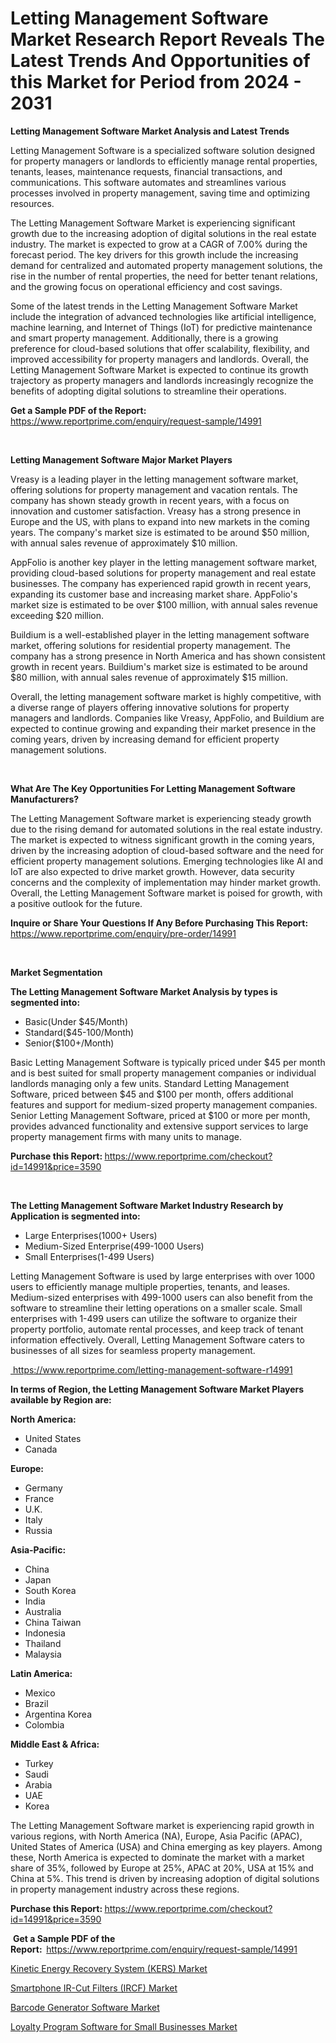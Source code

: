 <p><h1>Letting Management Software Market Research Report Reveals The Latest Trends And Opportunities of this Market for Period from 2024 - 2031</h1></p><p><strong>Letting Management Software Market Analysis and Latest Trends</strong></p>
<p><p>Letting Management Software is a specialized software solution designed for property managers or landlords to efficiently manage rental properties, tenants, leases, maintenance requests, financial transactions, and communications. This software automates and streamlines various processes involved in property management, saving time and optimizing resources.</p><p>The Letting Management Software Market is experiencing significant growth due to the increasing adoption of digital solutions in the real estate industry. The market is expected to grow at a CAGR of 7.00% during the forecast period. The key drivers for this growth include the increasing demand for centralized and automated property management solutions, the rise in the number of rental properties, the need for better tenant relations, and the growing focus on operational efficiency and cost savings.</p><p>Some of the latest trends in the Letting Management Software Market include the integration of advanced technologies like artificial intelligence, machine learning, and Internet of Things (IoT) for predictive maintenance and smart property management. Additionally, there is a growing preference for cloud-based solutions that offer scalability, flexibility, and improved accessibility for property managers and landlords. Overall, the Letting Management Software Market is expected to continue its growth trajectory as property managers and landlords increasingly recognize the benefits of adopting digital solutions to streamline their operations.</p></p>
<p><strong>Get a Sample PDF of the Report:&nbsp;</strong> <a href="https://www.reportprime.com/enquiry/request-sample/14991">https://www.reportprime.com/enquiry/request-sample/14991</a></p>
<p>&nbsp;</p>
<p><strong>Letting Management Software Major Market Players</strong></p>
<p><p>Vreasy is a leading player in the letting management software market, offering solutions for property management and vacation rentals. The company has shown steady growth in recent years, with a focus on innovation and customer satisfaction. Vreasy has a strong presence in Europe and the US, with plans to expand into new markets in the coming years. The company's market size is estimated to be around $50 million, with annual sales revenue of approximately $10 million.</p><p>AppFolio is another key player in the letting management software market, providing cloud-based solutions for property management and real estate businesses. The company has experienced rapid growth in recent years, expanding its customer base and increasing market share. AppFolio's market size is estimated to be over $100 million, with annual sales revenue exceeding $20 million.</p><p>Buildium is a well-established player in the letting management software market, offering solutions for residential property management. The company has a strong presence in North America and has shown consistent growth in recent years. Buildium's market size is estimated to be around $80 million, with annual sales revenue of approximately $15 million.</p><p>Overall, the letting management software market is highly competitive, with a diverse range of players offering innovative solutions for property managers and landlords. Companies like Vreasy, AppFolio, and Buildium are expected to continue growing and expanding their market presence in the coming years, driven by increasing demand for efficient property management solutions.</p></p>
<p>&nbsp;</p>
<p><strong>What Are The Key Opportunities For Letting Management Software Manufacturers?</strong></p>
<p><p>The Letting Management Software market is experiencing steady growth due to the rising demand for automated solutions in the real estate industry. The market is expected to witness significant growth in the coming years, driven by the increasing adoption of cloud-based software and the need for efficient property management solutions. Emerging technologies like AI and IoT are also expected to drive market growth. However, data security concerns and the complexity of implementation may hinder market growth. Overall, the Letting Management Software market is poised for growth, with a positive outlook for the future.</p></p>
<p><strong>Inquire or Share Your Questions If Any Before Purchasing This Report:</strong> <a href="https://www.reportprime.com/enquiry/pre-order/14991">https://www.reportprime.com/enquiry/pre-order/14991</a></p>
<p>&nbsp;</p>
<p><strong>Market Segmentation</strong></p>
<p><strong>The Letting Management Software Market Analysis by types is segmented into:</strong></p>
<p><ul><li>Basic(Under $45/Month)</li><li>Standard($45-100/Month)</li><li>Senior($100+/Month)</li></ul></p>
<p><p>Basic Letting Management Software is typically priced under $45 per month and is best suited for small property management companies or individual landlords managing only a few units. Standard Letting Management Software, priced between $45 and $100 per month, offers additional features and support for medium-sized property management companies. Senior Letting Management Software, priced at $100 or more per month, provides advanced functionality and extensive support services to large property management firms with many units to manage.</p></p>
<p><strong>Purchase this Report:&nbsp;</strong><a href="https://www.reportprime.com/checkout?id=14991&price=3590">https://www.reportprime.com/checkout?id=14991&price=3590</a></p>
<p>&nbsp;</p>
<p><strong>The Letting Management Software Market Industry Research by Application is segmented into:</strong></p>
<p><ul><li>Large Enterprises(1000+ Users)</li><li>Medium-Sized Enterprise(499-1000 Users)</li><li>Small Enterprises(1-499 Users)</li></ul></p>
<p><p>Letting Management Software is used by large enterprises with over 1000 users to efficiently manage multiple properties, tenants, and leases. Medium-sized enterprises with 499-1000 users can also benefit from the software to streamline their letting operations on a smaller scale. Small enterprises with 1-499 users can utilize the software to organize their property portfolio, automate rental processes, and keep track of tenant information effectively. Overall, Letting Management Software caters to businesses of all sizes for seamless property management.</p></p>
<p><a href="https://www.reportprime.com/letting-management-software-r14991">&nbsp;https://www.reportprime.com/letting-management-software-r14991</a></p>
<p><strong>In terms of Region, the Letting Management Software Market Players available by Region are:</strong></p>
<p>
    <p> <strong> North America: </strong>
        <ul>
            <li>United States</li>
            <li>Canada</li>
        </ul>
        </p> 
    <p> <strong> Europe: </strong>
        <ul>
            <li>Germany</li>
            <li>France</li>
            <li>U.K.</li>
            <li>Italy</li>
            <li>Russia</li>
        </ul>
        </p> 
    <p> <strong> Asia-Pacific: </strong>
        <ul>
            <li>China</li>
            <li>Japan</li>
            <li>South Korea</li>
            <li>India</li>
            <li>Australia</li>
            <li>China Taiwan</li>
            <li>Indonesia</li>
            <li>Thailand</li>
            <li>Malaysia</li>
        </ul>
        </p> 
    <p> <strong> Latin America: </strong>
        <ul>
            <li>Mexico</li>
            <li>Brazil</li>
            <li>Argentina Korea</li>
            <li>Colombia</li>
        </ul>
        </p> 
    <p> <strong> Middle East & Africa: </strong>
        <ul>
            <li>Turkey</li>
            <li>Saudi</li>
            <li>Arabia</li>
            <li>UAE</li>
            <li>Korea</li>
        </ul>
    </p>
    </p>
<p><p>The Letting Management Software market is experiencing rapid growth in various regions, with North America (NA), Europe, Asia Pacific (APAC), United States of America (USA) and China emerging as key players. Among these, North America is expected to dominate the market with a market share of 35%, followed by Europe at 25%, APAC at 20%, USA at 15% and China at 5%. This trend is driven by increasing adoption of digital solutions in property management industry across these regions.</p></p>
<p><strong>Purchase this Report: </strong><a href="https://www.reportprime.com/checkout?id=14991&price=3590">https://www.reportprime.com/checkout?id=14991&price=3590</a></p>
<p>&nbsp;<strong>Get a Sample PDF of the Report:&nbsp;&nbsp;</strong><a href="https://www.reportprime.com/enquiry/request-sample/14991">https://www.reportprime.com/enquiry/request-sample/14991</a></p>
<p><strong></strong></p>
<p><p><a href="https://www.linkedin.com/pulse/kinetic-energy-recovery-system-kers-market-size-segmentation-vqtae">Kinetic Energy Recovery System (KERS) Market</a></p><p><a href="https://www.linkedin.com/pulse/insights-smartphone-ir-cut-filters-ircf-market-players-u7ync">Smartphone IR-Cut Filters (IRCF) Market</a></p><p><a href="https://github.com/brendafegmorris532/Market-Research-Report-List-1/blob/main/barcode-generator-software-market.md">Barcode Generator Software Market</a></p><p><a href="https://github.com/mhrnetwork1/Market-Research-Report-List-1/blob/main/loyalty-program-software-for-small-businesses-market.md">Loyalty Program Software for Small Businesses Market</a></p></p>